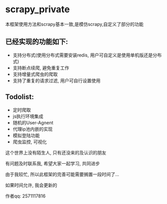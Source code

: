 # scrapy_private

本框架使用方法和scrapy基本一致,是模仿scrapy,自定义了部分的功能

## 已经实现的功能如下:
- 支持分布式(使用分布式需要安装redis, 用户可自定义是使用单机版还是分布式)
- 支持断点续爬, 避免重复工作
- 支持增量式爬虫的爬取
- 支持了重复的请求过滤, 用户可自行设置使用


## Todolist:
- 定时爬取
- js执行环境集成
- 随机的User-Agnent
- 代理ip池内嵌的实现
- 模拟登陆功能
- 爬虫监控, 可视化


这个世界上没有陌生人, 只有还没来的及认识的朋友

有问题及时联系我, 希望大家一起学习, 共同进步

由于我较忙, 所以此框架的完善可能需要搁置一段时间了... 

如果时间允许, 我会更新的

作者qq: 2571117816
